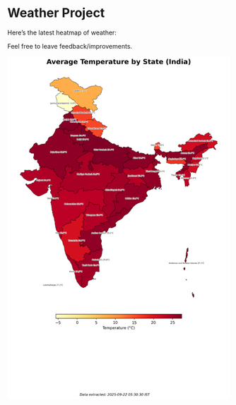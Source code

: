 # Weather Project

Here’s the latest heatmap of weather:

Feel free to leave feedback/improvements.

![India Heatmap](docs/assets/india_heatmap.png?v=D091A0)
